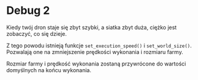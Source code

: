 # Debug 2  
Kiedy twój dron staje się zbyt szybki, a siatka zbyt duża, ciężko jest zobaczyć, co się dzieje.  

Z tego powodu istnieją funkcje `set_execution_speed()` i `set_world_size()`.  
Pozwalają one na zmniejszenie prędkości wykonania i rozmiaru farmy.  

Rozmiar farmy i prędkość wykonania zostaną przywrócone do wartości domyślnych na końcu wykonania.